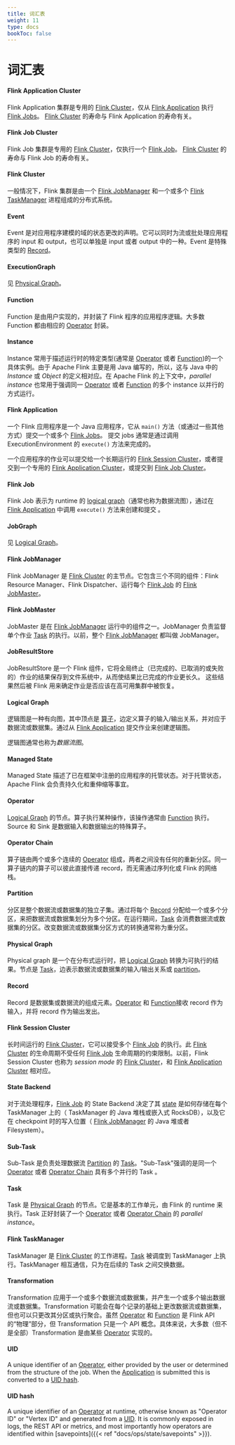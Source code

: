 ```yaml
---
title: 词汇表
weight: 11
type: docs
bookToc: false
---
```

<!--
Licensed to the Apache Software Foundation (ASF) under one
or more contributor license agreements.  See the NOTICE file
distributed with this work for additional information
regarding copyright ownership.  The ASF licenses this file
to you under the Apache License, Version 2.0 (the
"License"); you may not use this file except in compliance
with the License.  You may obtain a copy of the License at

  http://www.apache.org/licenses/LICENSE-2.0

Unless required by applicable law or agreed to in writing,
software distributed under the License is distributed on an
"AS IS" BASIS, WITHOUT WARRANTIES OR CONDITIONS OF ANY
KIND, either express or implied.  See the License for the
specific language governing permissions and limitations
under the License.
-->

# 词汇表

#### Flink Application Cluster

Flink Application 集群是专用的 [Flink Cluster](#flink-cluster)，仅从 [Flink Application](#flink-application) 执行 [Flink Jobs](#flink-job)。
[Flink Cluster](#flink-cluster) 的寿命与 Flink Application 的寿命有关。

#### Flink Job Cluster

Flink Job 集群是专用的 [Flink Cluster](#flink-cluster)，仅执行一个 [Flink Job](#flink-job)。
[Flink Cluster](#flink-cluster) 的寿命与 Flink Job 的寿命有关。

#### Flink Cluster

一般情况下，Flink 集群是由一个 [Flink JobManager](#flink-jobmanager) 和一个或多个 [Flink TaskManager](#flink-taskmanager) 进程组成的分布式系统。

#### Event

Event 是对应用程序建模的域的状态更改的声明。它可以同时为流或批处理应用程序的 input 和 output，也可以单独是 input 或者 output 中的一种。Event 是特殊类型的 [Record](#record)。

#### ExecutionGraph

见 [Physical Graph](#physical-graph)。

#### Function

Function 是由用户实现的，并封装了 Flink 程序的应用程序逻辑。大多数 Function 都由相应的 [Operator](#operator) 封装。

#### Instance

Instance 常用于描述运行时的特定类型(通常是 [Operator](#operator) 或者 [Function](#function))的一个具体实例。由于 Apache Flink 主要是用 Java 编写的，所以，这与 Java 中的 *Instance* 或 *Object* 的定义相对应。在 Apache Flink 的上下文中，*parallel instance* 也常用于强调同一 [Operator](#operator) 或者 [Function](#function) 的多个 instance 以并行的方式运行。

#### Flink Application

一个 Flink 应用程序是一个 Java 应用程序，它从 `main()` 方法（或通过一些其他方式）提交一个或多个 [Flink Jobs](#flink-job)。
提交 jobs 通常是通过调用 ExecutionEnvironment 的 `execute()` 方法来完成的。

一个应用程序的作业可以提交给一个长期运行的 [Flink Session Cluster](#flink-session-cluster)，或者提交到一个专用的 [Flink Application Cluster](#flink-application-cluster)，或提交到 [Flink Job Cluster](#flink-job-cluster)。

#### Flink Job

Flink Job 表示为 runtime 的 [logical graph](#logical-graph)（通常也称为数据流图），通过在 [Flink Application](#flink-application) 中调用 `execute()` 方法来创建和提交 。

#### JobGraph

见 [Logical Graph](#logical-graph)。

#### Flink JobManager

Flink JobManager 是 [Flink Cluster](#flink-cluster) 的主节点。它包含三个不同的组件：Flink Resource Manager、Flink Dispatcher、运行每个 [Flink Job](#flink-job) 的 [Flink JobMaster](#flink-jobmaster)。 


#### Flink JobMaster

JobMaster 是在 [Flink JobManager](#flink-jobmanager) 运行中的组件之一。JobManager 负责监督单个作业 [Task](#task) 的执行。以前，整个 [Flink JobManager](#flink-jobmanager) 都叫做 JobManager。

#### JobResultStore

JobResultStore 是一个 Flink 组件，它将全局终止（已完成的、已取消的或失败的）作业的结果保存到文件系统中，从而使结果比已完成的作业更长久。
这些结果然后被 Flink 用来确定作业是否应该在高可用集群中被恢复。

#### Logical Graph

逻辑图是一种有向图，其中顶点是 [算子](#operator)，边定义算子的输入/输出关系，并对应于数据流或数据集。通过从 [Flink Application](#flink-application) 提交作业来创建逻辑图。

逻辑图通常也称为*数据流图*。

#### Managed State

Managed State 描述了已在框架中注册的应用程序的托管状态。对于托管状态，Apache Flink 会负责持久化和重伸缩等事宜。

#### Operator

[Logical Graph](#logical-graph) 的节点。算子执行某种操作，该操作通常由 [Function](#function) 执行。Source 和 Sink 是数据输入和数据输出的特殊算子。

#### Operator Chain

算子链由两个或多个连续的 [Operator](#operator) 组成，两者之间没有任何的重新分区。同一算子链内的算子可以彼此直接传递 record，而无需通过序列化或 Flink 的网络栈。

#### Partition

分区是整个数据流或数据集的独立子集。通过将每个 [Record](#record) 分配给一个或多个分区，来把数据流或数据集划分为多个分区。在运行期间，[Task](#task) 会消费数据流或数据集的分区。改变数据流或数据集分区方式的转换通常称为重分区。

#### Physical Graph

Physical graph 是一个在分布式运行时，把 [Logical Graph](#logical-graph) 转换为可执行的结果。节点是 [Task](#task)，边表示数据流或数据集的输入/输出关系或 [partition](#partition)。

#### Record

Record 是数据集或数据流的组成元素。[Operator](#operator) 和 [Function](#Function)接收 record 作为输入，并将 record 作为输出发出。

#### Flink Session Cluster

长时间运行的 [Flink Cluster](#flink-cluster)，它可以接受多个 [Flink Job](#flink-job) 的执行。此 [Flink Cluster](#flink-cluster) 的生命周期不受任何 [Flink Job](#flink-job) 生命周期的约束限制。以前，Flink Session Cluster 也称为 *session mode* 的 [Flink Cluster](#flink-cluster)，和 [Flink Application Cluster](#flink-application-cluster) 相对应。

#### State Backend

对于流处理程序，[Flink Job](#flink-job) 的 State Backend 决定了其 [state](#managed-state) 是如何存储在每个 TaskManager 上的（ TaskManager 的 Java 堆栈或嵌入式 RocksDB），以及它在 checkpoint 时的写入位置（ [Flink JobManager](#flink-jobmanager) 的 Java 堆或者 Filesystem）。

#### Sub-Task

Sub-Task 是负责处理数据流 [Partition](#partition) 的 [Task](#task)。"Sub-Task"强调的是同一个 [Operator](#operator) 或者 [Operator Chain](#operator-chain) 具有多个并行的 Task 。

#### Task

Task 是 [Physical Graph](#physical-graph) 的节点。它是基本的工作单元，由 Flink 的 runtime 来执行。Task 正好封装了一个 [Operator](#operator) 或者 [Operator Chain](#operator-chain) 的 *parallel instance*。 

#### Flink TaskManager

TaskManager 是 [Flink Cluster](#flink-cluster) 的工作进程。[Task](#task) 被调度到 TaskManager 上执行。TaskManager 相互通信，只为在后续的 Task 之间交换数据。

#### Transformation

Transformation 应用于一个或多个数据流或数据集，并产生一个或多个输出数据流或数据集。Transformation 可能会在每个记录的基础上更改数据流或数据集，但也可以只更改其分区或执行聚合。虽然 [Operator](#operator) 和 [Function](#function) 是 Flink API 的“物理”部分，但 Transformation 只是一个 API 概念。具体来说，大多数（但不是全部）Transformation 是由某些 [Operator](#operator) 实现的。

#### UID

A unique identifier of an [Operator](#operator), either provided by the user or determined from the
structure of the job. When the [Application](#flink-application) is submitted this is converted to
a [UID hash](#uid-hash).

#### UID hash

A unique identifier of an [Operator](#operator) at runtime, otherwise known as "Operator ID" or
"Vertex ID" and generated from a [UID](#uid).
It is commonly exposed in logs, the REST API or metrics, and most importantly how
operators are identified within [savepoints]({{< ref "docs/ops/state/savepoints" >}}).

